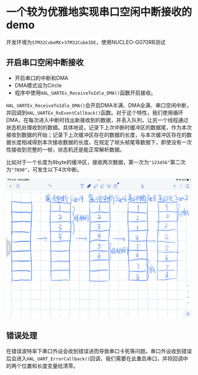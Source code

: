 # 一个较为优雅地实现串口空闲中断接收的demo

开发环境为`STM32CubeMX`+`STM32CubeIDE`，使用NUCLEO-G070RB测试

## 开启串口空闲中断接收

* 开启串口的中断和DMA
* DMA模式设为Circle
* 程序中使用`HAL_UARTEx_ReceiveToIdle_DMA()`函数开启接收。

`HAL_UARTEx_ReceiveToIdle_DMA()`会开启DMA半满、DMA全满、串口空闲中断，并回调到`HAL_UARTEx_RxEventCallback()`函数。对于这个特性，我们使用循环DMA，在每次进入中断时找出新接收到的数据，并丢入队列，让另一个线程通过状态机处理收到的数据。具体地说，记录下上次中断时缓冲区的数据尾，作为本次接收到数据的开始；记录下上次缓冲区存在的数据的长度，与本次缓冲区存在的数据长度相减得到本次接收数据的长度。在规定了帧头帧尾等数据下，即使没有一次性接收到完整的一帧，状态机还是能正常解析数据。

比如对于一个长度为8byte的缓冲区，接收两次数据，第一次为`"123456"`第二次为`"7890"`，可发生以下4次中断。

![中断简图](中断简图.PNG)

## 错误处理

在错误波特率下串口外设会收到错误进而导致串口卡死等问题。串口外设收到错误后会进入`HAL_UART_ErrorCallback()`回调，我们需要在此重启串口，并将回调中的两个位置和长度变量给清零。

